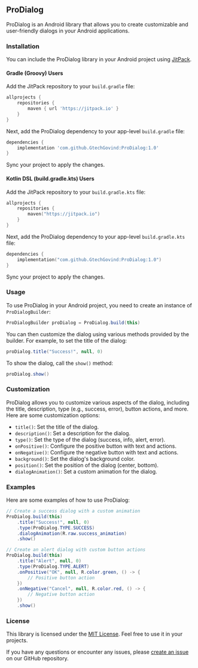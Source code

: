 ## ProDialog

ProDialog is an Android library that allows you to create customizable and user-friendly dialogs in your Android applications.

### Installation

You can include the ProDialog library in your Android project using [JitPack](https://jitpack.io).

#### Gradle (Groovy) Users

Add the JitPack repository to your `build.gradle` file:

```gradle
allprojects {
    repositories {
        maven { url 'https://jitpack.io' }
    }
}
```

Next, add the ProDialog dependency to your app-level `build.gradle` file:

```gradle
dependencies {
    implementation 'com.github.GtechGovind:ProDialog:1.0'
}
```

Sync your project to apply the changes.

#### Kotlin DSL (build.gradle.kts) Users

Add the JitPack repository to your `build.gradle.kts` file:

```kotlin
allprojects {
    repositories {
        maven("https://jitpack.io")
    }
}
```

Next, add the ProDialog dependency to your app-level `build.gradle.kts` file:

```kotlin
dependencies {
    implementation("com.github.GtechGovind:ProDialog:1.0")
}
```

Sync your project to apply the changes.

### Usage

To use ProDialog in your Android project, you need to create an instance of `ProDialogBuilder`:

```java
ProDialogBuilder proDialog = ProDialog.build(this)
```

You can then customize the dialog using various methods provided by the builder. For example, to set the title of the dialog:

```java
proDialog.title("Success!", null, 0)
```

To show the dialog, call the `show()` method:

```java
proDialog.show()
```

### Customization

ProDialog allows you to customize various aspects of the dialog, including the title, description, type (e.g., success, error), button actions, and more. Here are some customization options:

- `title()`: Set the title of the dialog.
- `description()`: Set a description for the dialog.
- `type()`: Set the type of the dialog (success, info, alert, error).
- `onPositive()`: Configure the positive button with text and actions.
- `onNegative()`: Configure the negative button with text and actions.
- `background()`: Set the dialog's background color.
- `position()`: Set the position of the dialog (center, bottom).
- `dialogAnimation()`: Set a custom animation for the dialog.

### Examples

Here are some examples of how to use ProDialog:

```java
// Create a success dialog with a custom animation
ProDialog.build(this)
    .title("Success!", null, 0)
    .type(ProDialog.TYPE.SUCCESS)
    .dialogAnimation(R.raw.success_animation)
    .show()
```

```java
// Create an alert dialog with custom button actions
ProDialog.build(this)
    .title("Alert", null, 0)
    .type(ProDialog.TYPE.ALERT)
    .onPositive("OK", null, R.color.green, () -> {
        // Positive button action
    })
    .onNegative("Cancel", null, R.color.red, () -> {
        // Negative button action
    })
    .show()
```

### License

This library is licensed under the [MIT License](LICENSE). Feel free to use it in your projects.

If you have any questions or encounter any issues, please [create an issue](https://github.com/GtechGovind/ProDialog/issues) on our GitHub repository.
